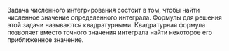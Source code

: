 Задача численного интегрирования состоит в том, чтобы найти численное значение определенного интеграла. Формулы для решения этой задачи называются квадратурными. Квадратурная формула позволяет вместо точного значения интеграла найти некоторое его приближенное значение. 
